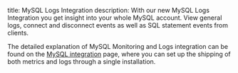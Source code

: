 title: MySQL Logs Integration
description: With our new MySQL Logs Integration you get insight into your whole MySQL account. View general logs, connect and disconnect events as well as SQL statement events from clients.

The detailed explanation of MySQL Monitoring and Logs integration can be found on the [MySQL integration](/docs/integration/mysql-integration/) page, where you can set up the shipping of both metrics and logs through a single installation.

